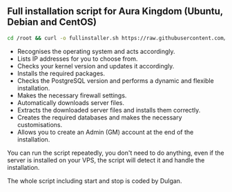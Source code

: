 ## Full installation script for Aura Kingdom (Ubuntu, Debian and CentOS)
```sh
cd /root && curl -o fullinstaller.sh https://raw.githubusercontent.com/MrDulgan/AKF/main/fullinstaller.sh && chmod +x fullinstaller.sh && ./fullinstaller.sh
```
- Recognises the operating system and acts accordingly.
- Lists IP addresses for you to choose from.
- Checks your kernel version and updates it accordingly.
- Installs the required packages.
- Checks the PostgreSQL version and performs a dynamic and flexible installation.
- Makes the necessary firewall settings.
- Automatically downloads server files.
- Extracts the downloaded server files and installs them correctly.
- Creates the required databases and makes the necessary customisations.
- Allows you to create an Admin (GM) account at the end of the installation.

You can run the script repeatedly, you don't need to do anything, even if the server is installed on your VPS, the script will detect it and handle the installation.

The whole script including start and stop is coded by Dulgan.
